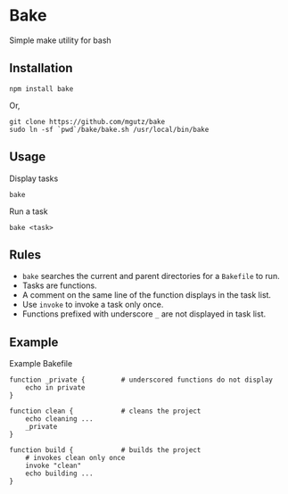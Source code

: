 # Bake

Simple make utility for bash


## Installation

    npm install bake

Or,

    git clone https://github.com/mgutz/bake
    sudo ln -sf `pwd`/bake/bake.sh /usr/local/bin/bake

## Usage

Display tasks

    bake

Run a task

    bake <task>

## Rules

* `bake` searches the current and parent directories for a  `Bakefile` to run.
* Tasks are functions.
* A comment on the same line of the function displays in the task list.
* Use `invoke` to invoke a task only once.
* Functions prefixed with underscore `_` are not displayed in task list.

## Example

Example Bakefile

    function _private {         # underscored functions do not display
        echo in private
    }

    function clean {            # cleans the project
        echo cleaning ...
        _private
    }

    function build {            # builds the project
        # invokes clean only once
        invoke "clean"
        echo building ...
    }



